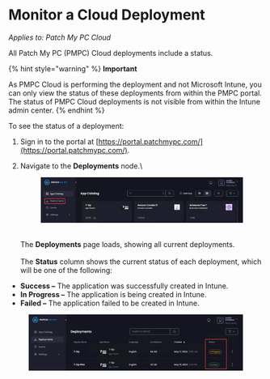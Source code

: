 # Monitor a Cloud Deployment

_Applies to: Patch My PC Cloud_

All Patch My PC (PMPC) Cloud deployments include a status.

{% hint style="warning" %}
**Important**

As PMPC Cloud is performing the deployment and not Microsoft Intune, you can only view the status of these deployments from within the PMPC portal. The status of PMPC Cloud deployments is not visible from within the Intune admin center.
{% endhint %}

To see the status of a deployment:

1. Sign in to the portal at [https://portal.patchmypc.com/](https://portal.patchmypc.com/).
2.  Navigate to the **Deployments** node.\


    <figure><img src="/_images/gitbook/image%20%281453%29.png" alt="Navigating to the “Deployments” page."><figcaption></figcaption></figure>

    \
    The **Deployments** page loads, showing all current deployments. \
    \
    The **Status** column shows the current status of each deployment, which will be one of the following:

* **Success –** The application was successfully created in Intune.
* **In Progress –** The application is being created in Intune.
* **Failed –** The application failed to be created in Intune.

<figure><img src="/_images/gitbook/image%20%281454%29.png" alt="“Status” column showing the status of each deployment "><figcaption></figcaption></figure>
